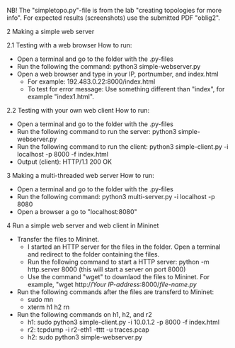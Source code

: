 NB! The "simpletopo.py"-file is from the lab "creating topologies for more info". For expected results (screenshots) use the submitted PDF "oblig2". 

2 Making a simple web server

2.1 Testing with a web browser
How to run:
- Open a terminal and go to the folder with the .py-files
- Run the following the command: python3 simple-webserver.py
- Open a web browser and type in your IP, portnumber, and index.html
    - For example: 192.483.0.22:8000/index.html
    - To test for error message: Use something different than "index", for example "index1.html". 
  
2.2 Testing with your own web client
How to run:
- Open a terminal and go to the folder with the .py-files
- Run the following command to run the server: python3 simple-webserver.py
- Run the following command to run the client: python3 simple-client.py -i localhost -p 8000 -f index.html
- Output (client): HTTP/1.1 200 OK

3 Making a multi-threaded web server
How to run:
- Open a terminal and go to the folder with the .py-files
- Run the following command: python3 multi-server.py -i localhost -p 8080
- Open a browser a go to "localhost:8080"

4 Run a simple web server and web client in Mininet
- Transfer the files to Mininet.
    - I started an HTTP server for the files in the folder. Open a terminal and redirect to the folder containing the files.
    - Run the following command to start a HTTP server: python -m http.server 8000 (this will start a server on port 8000)
    - Use the command "wget" to downlaod the files to Mininet. For example, "wget http://*Your IP-address*:8000/*file-name.py* 
- Run the following commands after the files are transferd to Mininet:
    - sudo mn
    - xterm h1 h2 rn
- Run the following commands on h1, h2, and r2
    - h1: sudo python3 simple-client.py -i 10.0.1.2 -p 8000 -f index.html
    - r2: tcpdump -i r2-eth1 -tttt -u traces.pcap
    - h2: sudo python3 simple-webserver.py
